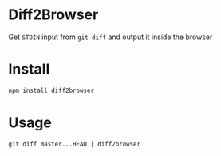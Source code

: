 # Diff2Browser

Get `STDIN` input from `git diff` and output it inside the browser

# Install

```bash
npm install diff2browser
```

# Usage

```bash
git diff master...HEAD | diff2browser
```


